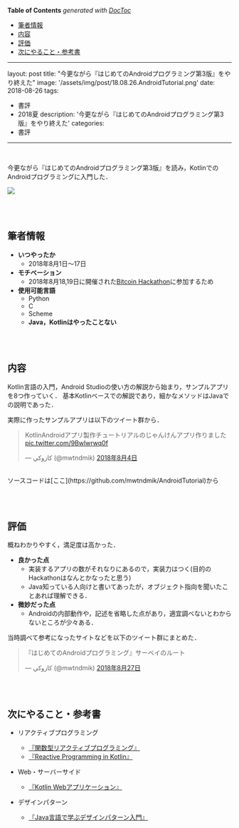 <!-- START doctoc generated TOC please keep comment here to allow auto update -->
<!-- DON'T EDIT THIS SECTION, INSTEAD RE-RUN doctoc TO UPDATE -->
**Table of Contents**  *generated with [DocToc](https://github.com/thlorenz/doctoc)*

- [筆者情報](#%E7%AD%86%E8%80%85%E6%83%85%E5%A0%B1)
- [内容](#%E5%86%85%E5%AE%B9)
- [評価](#%E8%A9%95%E4%BE%A1)
- [次にやること・参考書](#%E6%AC%A1%E3%81%AB%E3%82%84%E3%82%8B%E3%81%93%E3%81%A8%E3%83%BB%E5%8F%82%E8%80%83%E6%9B%B8)

<!-- END doctoc generated TOC please keep comment here to allow auto update -->

---
layout: post
title:  "今更ながら『はじめてのAndroidプログラミング第3版』をやり終えた"
image: '/assets/img/post/18.08.26.AndroidTutorial.png'
date:   2018-08-26
tags:
- 書評
- 2018夏
description: '今更ながら『はじめてのAndroidプログラミング第3版』をやり終えた'
categories:
- 書評
---
<br />

今更ながら『はじめてのAndroidプログラミング第3版』を読み，KotlinでのAndroidプログラミングに入門した．

![](https://farm2.staticflickr.com/1896/42510170200_1b9e868b79_c.jpg)

<br /><br />
## 筆者情報
- **いつやったか**
  - 2018年8月1日〜17日
- **モチベーション**
  - 2018年8月18,19日に開催された[Bitcoin Hackathon](https://connpass.com/event/95971/)に参加するため
- **使用可能言語**
  - Python
  - C
  - Scheme
  - **Java，Kotlinはやったことない**

<br /><br />
## 内容
Kotlin言語の入門，Android Studioの使い方の解説から始まり，サンプルアプリを8つ作っていく．
基本Kotlinベースでの解説であり，細かなメソッドはJavaでの説明であった．

実際に作ったサンプルアプリは以下のツイート群から．
<blockquote class="twitter-tweet" data-lang="ja"><p lang="ja" dir="ltr">KotlinAndroidアプリ製作チュートリアルのじゃんけんアプリ作りました <a href="https://t.co/9Bwlwrwq0f">pic.twitter.com/9Bwlwrwq0f</a></p>&mdash; كازوكي (@mwtndmik) <a href="https://twitter.com/mwtndmik/status/1025556906012635138?ref_src=twsrc%5Etfw">2018年8月4日</a></blockquote> <script async src="https://platform.twitter.com/widgets.js" charset="utf-8"></script>

<br />
ソースコードは[ここ](https://github.com/mwtndmik/AndroidTutorial)から

<br /><br />
## 評価
概ねわかりやすく，満足度は高かった．
- **良かった点**
  - 実装するアプリの数がそれなりにあるので，実装力はつく(目的のHackathonはなんとかなったと思う)
  - Java知っている人向けと書いてあったが，オブジェクト指向を聞いたことあれば理解できる．
- **微妙だった点**
  - Androidの内部動作や，記述を省略した点があり，適宜調べないとわからないところが少々ある．

当時調べて参考になったサイトなどを以下のツイート群にまとめた．

<blockquote class="twitter-tweet" data-lang="ja"><p lang="ja" dir="ltr">『はじめてのAndroidプログラミング』サーベイのルート</p>&mdash; كازوكي (@mwtndmik) <a href="https://twitter.com/mwtndmik/status/1034118458357608448?ref_src=twsrc%5Etfw">2018年8月27日</a></blockquote> <script async src="https://platform.twitter.com/widgets.js" charset="utf-8"></script>


<br /><br />
## 次にやること・参考書
- リアクティブプログラミング
  - [『関数型リアクティブプログラミング』](https://www.shoeisha.co.jp/book/detail/9784798145563)
  - [『Reactive Programming in Kotlin』](https://www.packtpub.com/application-development/reactive-programming-kotlin)
- Web・サーバーサイド
  - [『Kotlin Webアプリケーション』](http://www.ric.co.jp/book/contents/book_1066.html)

- デザインパターン
  - [『Java言語で学ぶデザインパターン入門』](http://www.hyuki.com/dp/)
